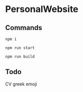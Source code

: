 # PersonalWebsite

## Commands
```
npm i

npm run start

npm run build
```

## Todo
CV
   greek emoji